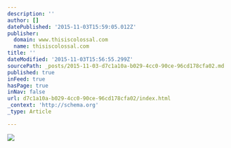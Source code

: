 ```yaml
---
description: ''
author: []
datePublished: '2015-11-03T15:59:05.012Z'
publisher:
  domain: www.thisiscolossal.com
  name: thisiscolossal.com
title: ''
dateModified: '2015-11-03T15:56:55.299Z'
sourcePath: _posts/2015-11-03-d7c1a10a-b029-4cc0-90ce-96cd178cfa02.md
published: true
inFeed: true
hasPage: true
inNav: false
url: d7c1a10a-b029-4cc0-90ce-96cd178cfa02/index.html
_context: 'http://schema.org'
_type: Article

---
```

![](http://www.thisiscolossal.com/wp-content/uploads/2015/11/semenov-2.jpg)